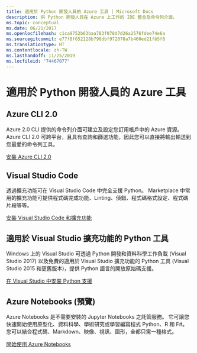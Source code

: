 ```yaml
---
title: 適用於 Python 開發人員的 Azure 工具 | Microsoft Docs
description: 供 Python 開發人員在 Azure 上工作的 IDE 整合及命令列介面。
ms.topic: conceptual
ms.date: 06/21/2017
ms.openlocfilehash: c1ca9752b63baa783f078d7d26a2576fdee74e6a
ms.sourcegitcommit: e77f8f652128b798dbf972078a7b460ed21fb5f8
ms.translationtype: HT
ms.contentlocale: zh-TW
ms.lasthandoff: 11/25/2019
ms.locfileid: "74467077"
---
```

# <a name="azure-tools-for-python-developers"></a>適用於 Python 開發人員的 Azure 工具

## <a name="azure-cli-20"></a>Azure CLI 2.0

Azure 2.0 CLI 提供的命令列介面可建立及設定您訂用帳戶中的 Azure 資源。 Azure CLI 2.0 可跨平台，且具有查詢和篩選功能，因此您可以直接將輸出輸送到您最愛的命令列工具。

[安裝 Azure CLI 2.0](https://docs.microsoft.com/cli/azure/install-azure-cli)

## <a name="visual-studio-code"></a>Visual Studio Code
透過擴充功能可在 Visual Studio Code 中完全支援 Python。 Marketplace 中常用的擴充功能可提供程式碼完成功能、Linting、偵錯、程式碼格式設定、程式碼片段等等。

[安裝 Visual Studio Code 和擴充功能](https://code.visualstudio.com/docs/languages/python)

## <a name="python-tools-for-visual-studio-extension"></a>適用於 Visual Studio 擴充功能的 Python 工具
Windows 上的 Visual Studio 可透過 Python 開發和資料科學工作負載 (Visual Studio 2017) 以及免費的適用於 Visual Studio 擴充功能的 Python 工具 (Visual Studio 2015 和更舊版本)，提供 Python 語言的開放原始碼支援。 

[在 Visual Studio 中安裝 Python 支援](https://docs.microsoft.com/visualstudio/python/installation)

## <a name="azure-notebooks-preview"></a>Azure Notebooks (預覽)
Azure Notebooks 是不需要安裝的 Jupyter Notebooks 之託管服務。 它可讓您快速開始使用原型化、資料科學、學術研究或學習編寫程式 Python、R 和 F#。 您可以結合程式碼、Markdown、映像、視訊、圖形，全都只需一種格式。

[開始使用 Azure Notebooks](https://notebooks.azure.com/)
